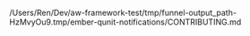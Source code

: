 /Users/Ren/Dev/aw-framework-test/tmp/funnel-output_path-HzMvyOu9.tmp/ember-qunit-notifications/CONTRIBUTING.md